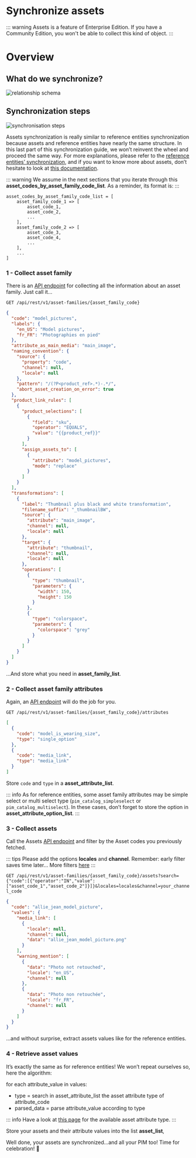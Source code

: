 # Synchronize assets

::: warning
Assets is a feature of Enterprise Edition. If you have a Community Edition, you won't be able to collect this kind of object.
:::

# Overview

## What do we synchronize?
![relationship schema](../../img/getting-started/synchronize-pim-products/step-6-objects-relationship-schema.svg)

## Synchronization steps
![synchronisation steps](../../img/getting-started/synchronize-pim-products/step-6-steps-schema.svg)

Assets synchronization is really similar to reference entities synchronization because assets and reference entities have nearly the same structure. In this last part of this synchronization guide, we won’t reinvent the wheel and proceed the same way. For more explanations, please refer to the [reference entities’ synchronization](/getting-started/synchronize-pim-products-6x/step-5.html), and if you want to know more about assets, don’t hesitate to look at [this documentation](https://help.akeneo.com/pim/serenity/articles/what-about-assets.html#mainContent).

::: warning
We assume in the next sections that you iterate through this **asset_codes_by_asset_family_code_list**. As a reminder, its format is:
:::

```code
asset_codes_by_asset_family_code_list = [
	asset_family_code_1 => [
		asset_code_1,
		asset_code_2,
		...
	],
	asset_family_code_2 => [
		asset_code_3,
		asset_code_4,
		...
	],
	...
]
```

### 1 - Collect asset family

There is an [API endpoint](https://api.akeneo.com/api-reference.html#get_asset_family__code_) for collecting all the information about an asset family. Just call it...

`GET /api/rest/v1/asset-families/{asset_family_code}`

```json
{
  "code": "model_pictures",
  "labels": {
    "en_US": "Model pictures",
    "fr_FR": "Photographies en pied"
  },
  "attribute_as_main_media": "main_image",
  "naming_convention": {
    "source": {
      "property": "code",
      "channel": null,
      "locale": null
    },
    "pattern": "/(?P<product_ref>.*)-.*/",
    "abort_asset_creation_on_error": true
  },
  "product_link_rules": [
    {
      "product_selections": [
        {
          "field": "sku",
          "operator": "EQUALS",
          "value": "{{product_ref}}"
        }
      ],
      "assign_assets_to": [
        {
          "attribute": "model_pictures",
          "mode": "replace"
        }
      ]
    }
  ],
  "transformations": [
    {
      "label": "Thumbnail plus black and white transformation",
      "filename_suffix": "_thumbnailBW",
      "source": {
        "attribute": "main_image",
        "channel": null,
        "locale": null
      },
      "target": {
        "attribute": "thumbnail",
        "channel": null,
        "locale": null
      },
      "operations": [
        {
          "type": "thumbnail",
          "parameters": {
            "width": 150,
            "height": 150
          }
        },
        {
          "type": "colorspace",
          "parameters": {
            "colorspace": "grey"
          }
        }
      ]
    }
  ]
}
```

...And store what you need in **asset_family_list**.

### 2 - Collect asset family attributes

Again, an [API endpoint](https://api.akeneo.com/api-reference.html#Assetattribute) will do the job for you.

`GET /api/rest/v1/asset-families/{asset_family_code}/attributes`

```json
[
  {
    "code": "model_is_wearing_size",
    "type": "single_option"
  },
  {
    "code": "media_link",
    "type": "media_link"
  }
]
```

Store `code` and `type` in a **asset_attribute_list**.

::: info
As for reference entities, some asset family attributes may be simple select or multi select type (`pim_catalog_simpleselect` or `pim_catalog_multiselect`). In these cases, don’t forget to store the option in **asset_attribute_option_list**.
:::

### 3 - Collect assets

Call the Assets [API endpoint](https://api.akeneo.com/api-reference.html#Asset) and filter by the Asset codes you previously fetched.

::: tips
Please add the options **locales** and **channel**. Remember: early filter saves time later... More filters [here](https://api.akeneo.com/documentation/filter.html#filter-assets)
:::

`GET /api/rest/v1/asset-families/{asset_family_code}/assets?search={"code":[{"operator":"IN","value":["asset_code_1","asset_code_2"]}]}&locales=locales&channel=your_channel_code`

```json
{
  "code": "allie_jean_model_picture",
  "values": {
    "media_link": [
      {
        "locale": null,
        "channel": null,
        "data": "allie_jean_model_picture.png"
      }
    ],
    "warning_mention": [
      {
        "data": "Photo not retouched",
        "locale": "en_US",
        "channel": null
      },
      {
        "data": "Photo non retouchée",
        "locale": "fr_FR",
        "channel": null
      }
    ]
  }
}
```

...and without surprise, extract assets values like for the reference entities.

### 4 - Retrieve asset values

It’s exactly the same as for reference entities! We won’t repeat ourselves so, here the algorithm:

for each attribute_value in values:
 - type = search in asset_attribute_list the asset attribute type of attribute_code
 - parsed_data = parse attribute_value according to type

::: info
Have a look at [this page](https://api.akeneo.com/concepts/asset-manager.html#the-global-format) for the available asset attribute type.
:::

Store your assets and their attribute values into the list **asset_list**,

Well done, your assets are synchronized...and all your PIM too! Time for celebration! :tada:
